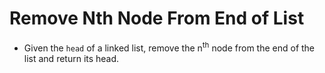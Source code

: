 # Remove Nth Node From End of List

- Given the `head` of a linked list, remove the n<sup>th</sup> node from the end of the list and return its head.
